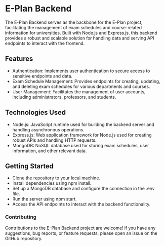 # E-Plan Backend
The E-Plan Backend serves as the backbone for the E-Plan project, facilitating the management of exam schedules and course-related information for universities. Built with Node.js and Express.js, this backend provides a robust and scalable solution for handling data and serving API endpoints to interact with the frontend.

## Features
- Authentication: Implements user authentication to secure access to sensitive endpoints and data.
- Exam Schedule Management: Provides endpoints for creating, updating, and deleting exam schedules for various departments and courses.
- User Management: Facilitates the management of user accounts, including administrators, professors, and students.

## Technologies Used
- Node.js: JavaScript runtime used for building the backend server and handling asynchronous operations.
- Express.js: Web application framework for Node.js used for creating robust APIs and handling HTTP requests.
- MongoDB: NoSQL database used for storing exam schedules, user information, and other relevant data.

## Getting Started
- Clone the repository to your local machine.
- Install dependencies using npm install.
- Set up a MongoDB database and configure the connection in the .env file.
- Run the server using npm start.
- Access the API endpoints to interact with the backend functionality.

### Contributing
Contributions to the E-Plan Backend project are welcome! If you have any suggestions, bug reports, or feature requests, please open an issue on the GitHub repository.
